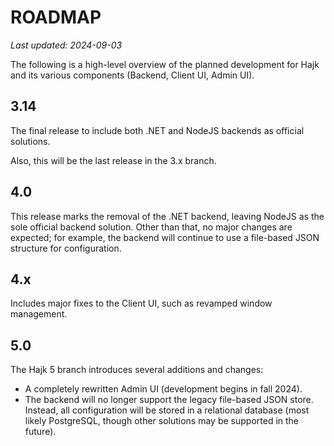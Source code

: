 # ROADMAP

_Last updated: 2024-09-03_

The following is a high-level overview of the planned development for Hajk and its various components (Backend, Client UI, Admin UI).

## 3.14

The final release to include both .NET and NodeJS backends as official solutions.

Also, this will be the last release in the 3.x branch.

## 4.0

This release marks the removal of the .NET backend, leaving NodeJS as the sole official backend solution. Other than that, no major changes are expected; for example, the backend will continue to use a file-based JSON structure for configuration.

## 4.x

Includes major fixes to the Client UI, such as revamped window management.

## 5.0

The Hajk 5 branch introduces several additions and changes:
- A completely rewritten Admin UI (development begins in fall 2024).
- The backend will no longer support the legacy file-based JSON store. Instead, all configuration will be stored in a relational database (most likely PostgreSQL, though other solutions may be supported in the future).
